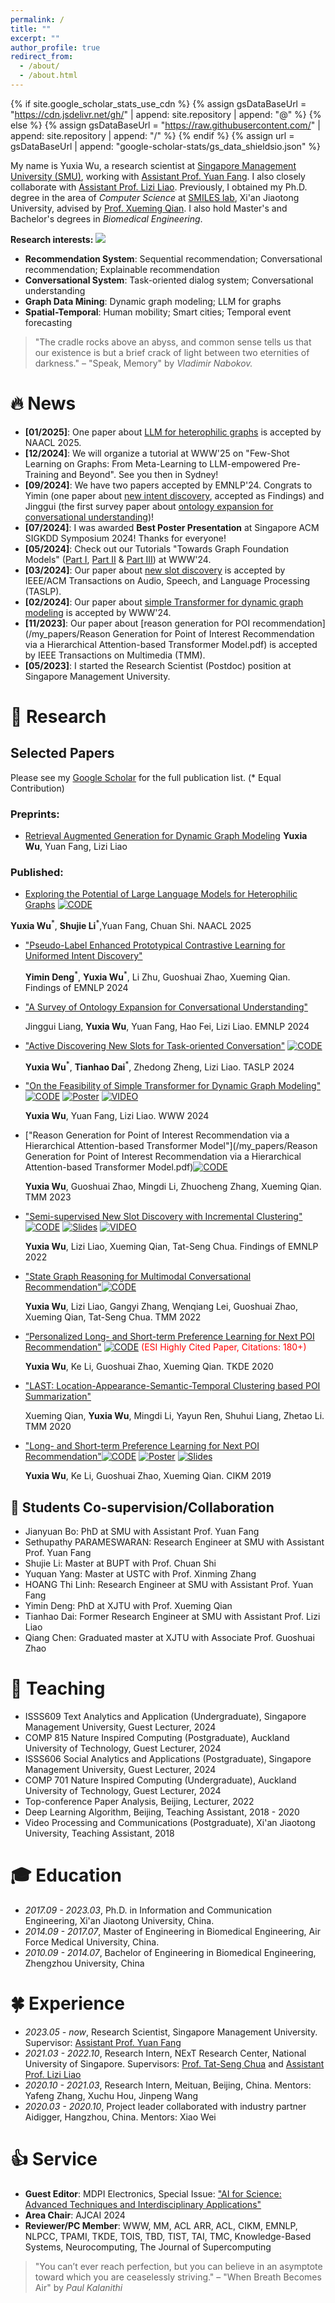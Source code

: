 ```yaml
---
permalink: /
title: ""
excerpt: ""
author_profile: true
redirect_from: 
  - /about/
  - /about.html
---
```


{% if site.google_scholar_stats_use_cdn %}
{% assign gsDataBaseUrl = "https://cdn.jsdelivr.net/gh/" | append: site.repository | append: "@" %}
{% else %}
{% assign gsDataBaseUrl = "https://raw.githubusercontent.com/" | append: site.repository | append: "/" %}
{% endif %}
{% assign url = gsDataBaseUrl | append: "google-scholar-stats/gs_data_shieldsio.json" %}

<span class='anchor' id='about-me'></span>

My name is Yuxia Wu, a research scientist at [Singapore Management University (SMU)](https://www.smu.edu.sg/), working with [Assistant Prof. Yuan Fang](https://www.yfang.site/home). I also closely collaborate with [Assistant Prof. Lizi Liao](https://liziliao.github.io/). Previously, I obtained my Ph.D. degree in the area of *Computer Science* at [SMILES lab](http://www.smiles-xjtu.com/), Xi'an Jiaotong University, advised by [Prof. Xueming Qian](https://gr.xjtu.edu.cn/web/qianxm). I also hold Master's and Bachelor's degrees in *Biomedical Engineering*.

**Research interests:** <a href='https://scholar.google.com/citations?user=bRgptuYAAAAJ&hl=en'><img src="https://img.shields.io/endpoint?url={{ url | url_encode }}&logo=Google%20Scholar&labelColor=f6f6f6&color=9cf&style=flat&label=citations"></a>

- **Recommendation System**: Sequential recommendation; Conversational recommendation; Explainable recommendation
- **Conversational System**: Task-oriented dialog system; Conversational understanding
- **Graph Data Mining**: Dynamic graph modeling; LLM for graphs
- **Spatial-Temporal**: Human mobility; Smart cities; Temporal event forecasting

> "The cradle rocks above an abyss, and common sense tells us that our existence is but a brief crack of light between two eternities of darkness." – "Speak, Memory" by *Vladimir Nabokov.*

# 🔥 News
- **[01/2025]**: One paper about [LLM for heterophilic graphs](https://arxiv.org/pdf/2408.14134) is accepted by NAACL 2025.
- **[12/2024]**: We will organize a tutorial at WWW'25 on "Few-Shot Learning on Graphs: From Meta-Learning to LLM-empowered Pre-Training and Beyond". See you then in Sydney!   
- **[09/2024]**: We have two papers accepted by EMNLP'24. Congrats to Yimin (one paper about [new intent discovery](https://aclanthology.org/2024.findings-emnlp.443/), accepted as Findings) and Jinggui (the first survey paper about [ontology expansion for conversational understanding](https://arxiv.org/pdf/2410.15019))!
- **[07/2024]**: I was awarded **Best Poster Presentation** at Singapore ACM SIGKDD Symposium 2024! Thanks for everyone!
- **[05/2024]**: Check out our Tutorials "Towards Graph Foundation Models" ([Part I](/my_papers/2024.05_WWW24Tutorial_GFM_Part1.pdf), [Part II](/my_papers/2024.05_WWW24Tutorial_GFM_Part2.pdf) & [Part III](/my_papers/2024.05_WWW24Tutorial_GFM_Part3.pdf)) at WWW'24.
- **[03/2024]**: Our paper about [new slot discovery](/my_papers/Active_Discovering_New_Slots_for_Task_oriented_Conversation.pdf) is accepted by IEEE/ACM Transactions on Audio, Speech, and Language Processing (TASLP).
- **[02/2024]**: Our paper about [simple Transformer for dynamic graph modeling](https://dl.acm.org/doi/pdf/10.1145/3589334.3645622) is accepted by WWW'24.
- **[11/2023]**: Our paper about [reason generation for POI recommendation](/my_papers/Reason Generation for Point of Interest Recommendation via a Hierarchical Attention-based Transformer Model.pdf) is accepted by IEEE Transactions on Multimedia (TMM).
- **[05/2023]**: I started the Research Scientist (Postdoc) position at Singapore Management University.

# 📝 Research 

## Selected Papers 
Please see my [Google Scholar](https://scholar.google.com/citations?user=bRgptuYAAAAJ) for the full publication list. (* Equal Contribution)

### Preprints:

- [Retrieval Augmented Generation for Dynamic Graph Modeling](https://arxiv.org/pdf/2408.14523)
  **Yuxia Wu**, Yuan Fang, Lizi Liao

### Published:
  - [Exploring the Potential of Large Language Models for Heterophilic Graphs](https://arxiv.org/pdf/2408.14134) [![CODE](https://img.shields.io/badge/CODE-blue)](https://github.com/honey0219/LLM4HeG)
    
  **Yuxia Wu**<sup>\*</sup>, **Shujie Li**<sup>\*</sup>,Yuan Fang, Chuan Shi. NAACL 2025

  - ["Pseudo-Label Enhanced Prototypical Contrastive Learning for Uniformed Intent Discovery"](https://aclanthology.org/2024.findings-emnlp.443/)

    **Yimin Deng**<sup>\*</sup>, **Yuxia Wu**<sup>\*</sup>, Li Zhu, Guoshuai Zhao, Xueming Qian. Findings of EMNLP 2024
  - ["A Survey of Ontology Expansion for Conversational Understanding"](https://arxiv.org/pdf/2410.15019)

    Jinggui Liang, **Yuxia Wu**, Yuan Fang, Hao Fei, Lizi Liao. EMNLP 2024
  
  -  ["Active Discovering New Slots for Task-oriented Conversation"](/my_papers/Active_Discovering_New_Slots_for_Task_oriented_Conversation.pdf) [![CODE](https://img.shields.io/badge/CODE-blue)](https://github.com/YuxiaWu/Bi-criteria) <span class='show_paper_citations' data='bRgptuYAAAAJ:UebtZRa9Y70C'></span>
  
      **Yuxia Wu**<sup>\*</sup>, **Tianhao Dai**<sup>\*</sup>, Zhedong Zheng, Lizi Liao. TASLP 2024
        
  - ["On the Feasibility of Simple Transformer for Dynamic Graph Modeling"](https://dl.acm.org/doi/pdf/10.1145/3589334.3645622) [![CODE](https://img.shields.io/badge/CODE-blue)](https://github.com/YuxiaWu/SimpleDyG) <strong><span class='show_paper_citations' data='bRgptuYAAAAJ:KlAtU1dfN6UC'></span></strong> [![Poster](https://img.shields.io/badge/Poster-blue)](/my_papers/WWW24-SimpleDyG-poster.pdf) [![VIDEO](https://img.shields.io/badge/VIDEO-blue)](https://www.youtube.com/watch?v=7sS0yVRS_jM)
  
    **Yuxia Wu**, Yuan Fang, Lizi Liao. WWW 2024
  
  - ["Reason Generation for Point of Interest Recommendation via a Hierarchical Attention-based Transformer Model"](/my_papers/Reason Generation for Point of Interest Recommendation via a Hierarchical Attention-based Transformer Model.pdf)[![CODE](https://img.shields.io/badge/CODE-blue)](https://github.com/YuxiaWu/HAT)
   
    **Yuxia Wu**, Guoshuai Zhao, Mingdi Li, Zhuocheng Zhang, Xueming Qian. TMM 2023
    
  - ["Semi-supervised New Slot Discovery with Incremental Clustering"](/my_papers/2022.findings-emnlp.462.pdf)  [![CODE](https://img.shields.io/badge/CODE-blue)](https://github.com/YuxiaWu/SIC) [![Slides](https://img.shields.io/badge/Slides-blue)](/my_papers/EMNLP22-SIC-slides.pdf) [![VIDEO](https://img.shields.io/badge/VIDEO-blue)](https://aclanthology.org/2022.findings-emnlp.462.mp4) 
  
    **Yuxia Wu**, Lizi Liao, Xueming Qian, Tat-Seng Chua. Findings of EMNLP 2022
  
  
  - ["State Graph Reasoning for Multimodal Conversational Recommendation"](/my_papers/State_Graph_Reasoning_for_Multimodal_Conversational_Recommendation.pdf)[![CODE](https://img.shields.io/badge/CODE-blue)](https://github.com/yieshah/SGR) <strong><span class='show_paper_citations' data='bRgptuYAAAAJ:KlAtU1dfN6UC'></span></strong>
  
      **Yuxia Wu**, Lizi Liao, Gangyi Zhang, Wenqiang Lei, Guoshuai Zhao, Xueming Qian, Tat-Seng Chua. TMM 2022 
     
  
  - [“Personalized Long- and Short-term Preference Learning for Next POI Recommendation"](/my_papers/Personalized_Long-_and_Short-term_Preference_Learning_for_Next_POI_Recommendation.pdf)  [![CODE](https://img.shields.io/badge/CODE-blue)](https://github.com/yieshah/PLSPL) <span style="color:red">(ESI Highly Cited Paper, Citations: 180+)</span>
  
      **Yuxia Wu**, Ke Li, Guoshuai Zhao, Xueming Qian. TKDE 2020
  
  
  - ["LAST: Location-Appearance-Semantic-Temporal Clustering based POI Summarization"](/my_papers/LAST_Location-Appearance-Semantic-Temporal_Clustering_Based_POI_Summarization.pdf)
  
      Xueming Qian, **Yuxia Wu**, Mingdi Li, Yayun Ren, Shuhui Liang, Zhetao Li. TMM 2020 
    
  - ["Long- and Short-term Preference Learning for Next POI Recommendation"](/my_papers/Long-%20and%20Short-term%20Preference%20Learning%20for%20Next%20POI%20Recommendation.pdf)[![CODE](https://img.shields.io/badge/CODE-blue)](https://github.com/yieshah/PLSPL) [![Poster](https://img.shields.io/badge/Poster-blue)](/my_papers/CIKM19-LSPL-poster.pdf) [![Slides](https://img.shields.io/badge/Slides-blue)](/my_papers/CIKM19-LSPL-slides.pdf)
  
    **Yuxia Wu**, Ke Li, Guoshuai Zhao, Xueming Qian. CIKM 2019


## 🙌 Students Co-supervision/Collaboration

-  Jianyuan Bo: PhD at SMU with Assistant Prof. Yuan Fang
-  Sethupathy PARAMESWARAN: Research Engineer at SMU with Assistant Prof. Yuan Fang
-  Shujie Li: Master at BUPT with Prof. Chuan Shi
-  Yuquan Yang: Master at USTC with Prof. Xinming Zhang
-  HOANG Thi Linh: Research Engineer at SMU with Assistant Prof. Yuan Fang
-  Yimin Deng: PhD at XJTU with Prof. Xueming Qian
-  Tianhao Dai: Former Research Engineer at SMU with Assistant Prof. Lizi Liao
-  Qiang Chen: Graduated master at XJTU with Associate Prof. Guoshuai Zhao  

# 🌟 Teaching
- ISSS609 Text Analytics and Application (Undergraduate), Singapore Management University, Guest Lecturer, 2024 
- COMP 815 Nature Inspired Computing (Postgraduate), Auckland University of Technology, Guest Lecturer, 2024
- ISSS606 Social Analytics and Applications (Postgraduate), Singapore Management University, Guest Lecturer, 2024
- COMP 701 Nature Inspired Computing (Undergraduate), Auckland University of Technology, Guest Lecturer, 2024
- Top-conference Paper Analysis, Beijing, Lecturer, 2022
- Deep Learning Algorithm, Beijing, Teaching Assistant, 2018 - 2020
- Video Processing and Communications (Postgraduate), Xi'an Jiaotong University, Teaching Assistant, 2018 

# 🎓 Education
- *2017.09 - 2023.03*,	Ph.D. in Information and Communication Engineering, Xi'an Jiaotong University, China.
- *2014.09 - 2017.07*,	Master of Engineering in Biomedical Engineering, Air Force Medical University, China.
- *2010.09 - 2014.07*,	Bachelor of Engineering in Biomedical Engineering, Zhengzhou University, China

# 🍀 Experience
- *2023.05 - now*, Research Scientist, Singapore Management University. Supervisor: [Assistant Prof. Yuan Fang](https://www.yfang.site/home)
- *2021.03 - 2022.10*, Research Intern, NExT Research Center, National University of Singapore. Supervisors: [Prof. Tat-Seng Chua](https://www.chuatatseng.com/) and [Assistant Prof. Lizi Liao](https://liziliao.github.io/)   
- *2020.10 - 2021.03*, Research Intern, Meituan, Beijing, China. Mentors: Yafeng Zhang, Xuchu Hou, Jinpeng Wang
- *2020.03 - 2020.10*, Project leader collaborated with industry partner Aidigger, Hangzhou, China. Mentors: Xiao Wei

# 👍 Service
- **Guest Editor**: MDPI Electronics, Special Issue: ["AI for Science: Advanced Techniques and Interdisciplinary Applications"](https://www.mdpi.com/journal/electronics/special_issues/FGS2Y6L4M5)
- **Area Chair**: AJCAI 2024
- **Reviewer/PC Member**: WWW, MM, ACL ARR, ACL, CIKM, EMNLP, NLPCC, TPAMI, TKDE, TOIS, TBD, TIST, TAI, TMC, Knowledge-Based Systems, Neurocomputing, The Journal of Supercomputing

> "You can’t ever reach perfection, but you can believe in an asymptote toward which you are ceaselessly striving." – "When Breath Becomes Air" by *Paul Kalanithi*
